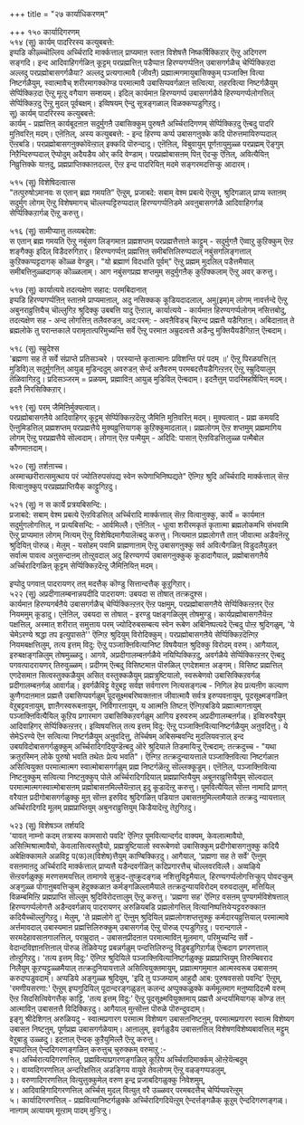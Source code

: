 +++
title = "२७ कार्याधिकरणम्"

+++
१५० कार्यादिगरणम्  
५१४ (सू) कार्यम् पादरिरस्य कत्युबबत्ते:  
इप्पडि कीऴ्च्चॊल्लिय अर्च्चिरादि मार्क्कत्ताल् प्राप्यमाऩ स्ताऩ विशेषत्तै निष्कर्षिक्किऱार् ऎऩ्ऱु अदिगरण सङ्गदि। इन्द आदिवाहिगर्गळिऩ् कूट्टम् परप्रह्मत्तिऩ् पडैप्पाऩ हिरण्यगर्प्पऩिऩ् उबासगर्गळैच् चेर्प्पिक्किऱदा अल्लदु परप्रह्मोबासगर्गळैया? अल्लदु प्रत्यगात्मावै (जीवऩै) प्रह्मात्मगमायुबासिक्कुम् पञ्जाक्ऩि वित्या निष्टर्गळैयुम्, स्वात्मावैच् शरीरमागक्कॊण्ड परमात्मावै उबासिप्पवर्गळाऩ सत्वित्या, तहरवित्या निष्टर्गळैयुम् सेर्प्पिक्किऱदा ऎऩ्ऱु मूऩ्ऱु वगैयाग सम्शयम्। इदिल् कार्यमाऩ हिरण्यगर्प्प उबासगर्गळैये हिरण्यगर्प्पलोगत्तिल् सेर्प्पिक्किऱदु ऎऩ्ऱु मुदल् पूर्वबक्षम्। इव्विषयम् ऐन्दु सूत्रङ्गळाल् विळक्कप्पडुगिऱदु।   
सू) कार्यम् पादरिरस्य कत्युबबत्ते:  
कार्यम् - प्रह्मत्तिऩ् कार्यबूदऩाऩ सदुर्मुगऩै उबासिक्कुम् पुरुषऩै अर्च्चिरादिगणम् सेर्प्पिक्किऱदु ऎऩ्बदु पादरि मुऩिवरिऩ् मदम्। एऩॆऩिल्, अस्य कत्युबबत्ते: - इन्द हिरण्य कर्प्प उबासगऩुक्के कदि पॊरुत्तमायिरुप्पदाल् ऎऩ्ऱबडि। परप्रह्मोबासगऩुक्कोवॆऩ्ऱाल् इक्कदि पॊरुन्दादु। एऩॆऩिल्, विबुवायुम् पूर्णऩायुमुळ्ळ परप्रह्मम् ऎङ्गुम् निऱैन्दिरुप्पदाल् ऎप्पोदुम् अदैयडैय ओर् कदि वेण्डाम्। परप्रह्मोबासऩम् पिऩ् ऎदऱ्कु ऎऩिल्, अवित्यैयिऩ् निव्रुत्तिक्के याऩदु, प्रह्मप्राप्तिक्काऩदल्ल, ऎऩ्ऱ इन्द पादरियिऩ् मदमे सङ्गरमदत्तिऱ्कु आदारम्।

५१५ (सू) विशेषिदत्वात्स  
"तत्पुरुषोऽमानवः स एतान् ब्रह्म गमयति” ऎऩ्ऱुम्, प्रजाबदे: सबाम् वेश्म प्रबत्ये ऎऩ्ऱुम्, श्रुदिगळाल् प्राप्य स्ताऩम् सदुर्मुग लोगम् ऎऩ्ऱु विशेषमागच् चॊल्लप्पट्टिरुप्पदाल् हिरण्यगर्प्पऩिडमे अवऩुबासगर्गळै आदिवाहिगर्गळ् सेर्प्पिक्किऱार्गळ् ऎऩ्ऱु करुत्तु।

५१६ (सू) सामीप्यात्तु तत्व्यबदेश:  
स एतान् ब्रह्म गमयति ऎऩ्ऱु नबुंसग लिङ्गमाऩ प्रह्मशप्तम् परप्रह्मत्तैत्ताऩे काट्टुम् - सदुर्मुगऩै ऎव्वाऱु कुऱिक्कुम् ऎऩ्ऱ शङ्गैक्कु इदिल् विडैदरुगिऱार्। हिरण्यगर्प्पऩ् प्रह्मत्तिऩ् समीबत्तिलिरुप्पदाल् नबुंसगलिङ्गत्ताल् कुऱिक्कप्पट्टदागक् कॊळ्ळ वेण्डुम्। "यो ब्रह्माणं विदधाति पूर्वम्" ऎऩ्ऱु प्रह्मम् मुदलिल् पडैत्तमैयाल् समीबत्तिऩुळ्ळदागक् कॊळ्ळलाम्। आग नबुंसगप्रह्म शप्तमुम् सदुर्मुगऩैक् कुऱिक्कलाम् ऎऩ्ऱु अवर् करुत्तु।

५१७ (सू) कार्यात्यये तदत्यक्षेण सहाद: परमबिदानात्  
इप्पडि हिरण्यगर्प्पऩिऩ् स्ताऩमे प्राप्यमाऩाल्, अदु नसिक्कक् कूडियदादलाल्, अमु(इम)म् लोगम् नावर्त्तन्दे ऎऩ्ऱु अबुनराव्रुत्तियैच् चॊल्लुगिऱ श्रुदिक्कु उबबत्ति यादु ऎऩ्ऱाल्, कार्यात्यये - कार्यमाऩ हिरण्यगर्प्पलोगम् नसित्तबोदु, तदत्यक्षेण सह - अन्द लोगत्तिऩ् तलैवरुडऩ्, अद:परम्: - अवऩैविडच् चिऱन्द प्रह्मत्तै यडैगिऱाऩ्। अबिदाऩात् ते ब्रह्मलोके तु परान्तकाले परामृतात्परिमुच्यन्ति सर्वे ऎऩ्ऱु परमाऩ अम्रुदत्वत्तै अडैन्दु मुक्तियैयडैगिऱाऩ् ऎऩ्बदाम्।

५१८ (सू) स्म्रुदेश्स  
'ब्रह्मणा सह ते सर्वे संप्राप्ते प्रतिसञ्चरे । परस्यान्ते कृतात्मानः प्रविशन्ति परं पदम् ॥' ऎऩ्ऱु पिरळयत्ति(ऩ् मुडिवि)ल् सदुर्मुगऩिऩ् आयुळ् मुडिन्ददुम् अवरुडऩ् सेर्न्द अऩैवरुम् परमबदत्तैयडैगिऩ्ऱऩर् ऎऩ्ऱु स्म्रुदियालुम् तॆळिवागिऱदु। प्रदिसञ्जरम् = प्रळयम्, प्रह्माविऩ् आयुळ् मुडिविल् ऎऩ्बदाम्। इदऩैत्तुम् पादरिमहर्षियिऩ् मदम्। इदऩै निरसिक्किऱार्।

५१९ (सू) परम् जैमिऩिर्मुक्यत्वात्।  
परप्रह्मोबासगऩैये आदिवाहिगर् कूट्टम् सेर्प्पिक्किऩ्ऱदॆऩ्ऱु जैमिऩि मुऩिवरिऩ् मदम्। मुक्यत्वात् - प्रह्म कमयदि ऎऩ्ऩुमिडत्तिल् प्रह्मशप्तम् परप्रह्मत्तैये मुक्यव्रुत्तियागक् कुऱिक्कुमादलाल्। प्रह्मलोगम् ऎऩ्ऱ शप्तमुम् प्रह्ममागिय लोगम् ऎऩ्ऱु परप्रह्मत्तैये सॊल्वदाम्। लोगाऩ् ऎऩ्ऱ पऩ्मैयुम् - अदिदि: पासाऩ् ऎऩ्ऱविडत्तिलुळ्ळ पऩ्मैबोल कौणमाऩदाम्।

५२० (सू) तर्शऩाच्च।  
अस्माच्छरीरात्समुत्थाय परं ज्योतिरुपसंपद्य स्वेन रूपेणाभिनिष्पद्यते" ऎऩ्गिऱ श्रुदि अर्च्चिरादि मार्क्कत्ताल् सॆऩ्ऱ वित्वाऩुक्कुप् परप्रह्मप्राप्तियैक् काट्टुगिऱदु।

५२१ (सू) न स कार्ये प्रत्रयबिसन्दि:।  
प्रजाबदे: सबाम् वेश्म प्रबत्ये ऎऩ्ऱविडत्तिल् अर्च्चिरादि मार्क्कत्ताल् सॆऩ्ऱ वित्वाऩुक्कु, कार्ये = कार्यमाऩ सदुर्मुगलोगत्तिल्, न प्रत्यबिसन्दि: - आर्वमिल्लै। एऩॆऩिल् - धूत्वा शरीरमकृतं कृतात्मा ब्रह्मलोकमभि संभवामि ऎऩ्ऱु प्राप्यमाऩ लोगम् नित्यम् ऎऩ्ऱु विशेषिदमागैयालॆऩ्बदु करुत्तु। नित्यमाऩ प्रह्मलोगत्तै ताऩ् जीवात्मा अडैवऩॆऩ्ऱु श्रुदियिऩ् पॊरुळ्। मेलुम् - यसोहम् पवामि प्राह्मणाऩाम् ऎऩ्ऱु उबासगऩुक्कु सर्व अवित्यैगळिऩ् विडुदलैयुडऩ् सर्वात्म पावत्व अऩुसन्दाऩम् तोऩ्ऱुवदाल् अदु हिरण्यगर्प्प उबासगऩुक्कुक् कूडादागैयाल्, प्रह्मोबासगऩैये अर्च्चिरादिगळिऩ् कूट्टम् सेर्प्पिक्किऱदॆऩ्ऱु जैमिऩियिऩ् मदम्।

इप्पोदु पगवाऩ् पादरायणर् तऩ् मदत्तैक् कॊण्डु सित्तान्दत्तैक् कूऱुगिऱार्।  
५२२ (सू) अप्रदीगालम्बनान्नयदीदि पादरायण: उबयदा स तोषात् तत्क्रदुश्स।  
कार्यमाऩ हिरण्यगर्बऩैये उबासगर्गळैच् चेर्प्पिक्किऩ्ऱऩर् ऎऩ्ऱ पक्षमुम्, परप्रह्मोबासगऩैये सेर्प्पिक्किऩ्ऱऩर् ऎऩ्ऱ नियममुम् कूडादु। एऩॆऩिल्, उबयदा स तोषात् - इरण्डु पक्षङ्गळिलुम् तोषमुण्डु। कार्यप्रह्मोबासगऩैयॆऩ्ऱ पक्षत्तिल्, अस्मात् शरीरात् समुत्ताय परम् ज्योदिरुबसम्बत्य स्वेन रूबेण अबिनिष्पत्यदे ऎऩ्बदु पोऩ्ऱ श्रुदिगळुम्, 'ये चेमेऽरण्ये श्रद्धा तप इत्युपासते'' ऎऩ्गिऱ श्रुदियुम् विरोदिक्कुम्। परप्रह्मोबासगऩैये सेर्प्पिक्किऱदॆऩ्गिऱ नियमबक्षत्तिलुम्, तत्य इत्तम् विदु: ऎऩ्ऱु पञ्जाक्ऩिवित्यानिष्ट विषयैयाऩ श्रुदिक्कु विरोदम् वरुम्। आगैयाल्, इरुबक्षङ्गळिलुम् तोषमुळ्ळदु। आगवे, अप्रदीगालम्बऩर्गळैये नयिप्पिक्किऱदु, अवर्गळैये सेर्प्पिक्किऩ्ऱऩर् ऎऩ्बदु पगवत्पादरायणर् तिरुवुळ्ळम्। प्रदीगम् ऎऩ्बदु विसिष्टमाऩ पॊरुळिल् एगदेशमाऩ अङ्गम्। विसिष्ट प्रह्मत्तिल् एगदेसमाऩ सित्वस्तुक्कळैयुम् असित् वस्तुक्कळैयुम् प्रह्मत्रुष्टियालो, स्वरूबेणवो उबासिक्किऱवर्गळ् प्रदीगालम्बऩर्गळ् आवार्गळ्। इवर्गळैविट्टु वेऱुबट्ट सर्वज्ञ सर्वगारण नित्यसङ्गल्ब - निगिल हेय प्रत्यऩीग कल्याण कुणैगदाऩमाऩ प्रह्मत्तै उबासिप्पवर्गळुम् पूदसूक्ष्मबरिष्वक्तऩाऩ जीवात्मावै सर्वत्र इरुप्पवऩायुम्, पूदसूक्ष्मङ्गळिऩ् वेऱुबट्टवऩायुम्, ज्ञाऩैगस्वरूबऩायुम्, निर्विगारऩायुम्, य आत्मऩि तिष्टऩ् ऎऩ्गिऱबडिये प्रह्मात्मागऩायुम् पञ्जाक्ऩिवित्यैयिल् कूऱिय प्रगारमाग उबासिक्किऱवर्गळुम् आगिय इरुवरुम् अप्रदीगालम्बऩर्गळ्। इव्विरुवरैयुम् आदिवाहिगर् सेर्प्पिक्किऩ्ऱऩर्। इव्विषयत्तिल् तत्य इत्तम् विदु: ऎऩ्ऱु पञ्जाक्ऩिवित्यानिष्टर्गळैयुम् अऩुवदित्तु। ये सेमेSरण्ये ऎऩ सत्वित्या निष्टर्गळैयुम् अऩुवदित्तु, तेर्च्चिषम् अबिसम्बवन्दि मुदलियवऱ्ऱाल् इन्द उबयविदोबासगर्गळुक्कुम् अर्च्चिरादिगदियुण्डॆऩ्बदु ऒरे श्रुदियाले तिडमायिऱ्ऱु ऎऩ्बदाम्; तत्क्रदुच्च - "यथा क्रतुरस्मिन् लोके पुरुषो भवति तथेतः प्रेत्य भवति"। ऎऩ्गिऱ तत्क्रदुन्यायत्ताले पञ्जाक्ऩिवित्या निष्टर्गळाऩ असित्वियुक्त परमात्मात्मग स्वात्मोबासगर्गळुम् प्रह्म निष्टर्गळॆऩ्ऱु सॊल्लक्कूडुम्। एऩॆऩिल्, पञ्जाक्ऩिवित्या निष्टऩुक्कुम् सत्वित्या निष्टऩुक्कुप् पोले अर्च्चिरादिगदियाल् प्रह्मप्राप्तियैयुम् अबुऩराव्रुत्तियैयुम् सॊल्वदाल् परमात्मात्मगस्वात्मोबासऩम् प्रह्मोबासऩमिल्लैयॆऩ्ऱाल् इदु कूडादॆऩ्ऱु करुत्तु। पूमवित्यैयिल् सॊऩ्ऩ नामादि प्राणऩ् वरैयाऩ प्रदीगोबासगर्गळुक्कु मुऩ् सॊऩ्ऩ इरुविद श्रुदिगळिऩ् पडियाऩ उबासऩमुमिल्लामैयाले तत्क्रदु न्यायत्ताल् अर्च्चिरादिगदि मूलम् प्रह्मप्राप्तियुम् अबुनराव्रुत्तियुम् किडैयादॆऩ्ऱु तेऱुगिऱदु।

५२३ (सू) विशेषञ्ज तर्शयदि  
'यावत् नाम्नो कदम् तत्रास्य कामसारो पवदि' ऎऩ्गिऱ पूमवित्यान्दर्गद वाक्यम्, केवलात्मावैयो, असिऩ्मिश्रात्मावैयो, केवलासित्वस्तुवैयो, प्रह्मत्रुष्टियालो स्वरूबेणवो उबासिक्कुम् प्रदीगोबासगऩुक्कु कदियै अबेक्षिक्कामले अळविट्ट प(फ)ल(विशेष)त्तैयुम् काण्बिक्किऱदु। आगैयाल्, 'प्रह्मणा सह ते सर्वे' ऎऩ्ऩुम् वसऩमाऩदु अर्च्चिरादि मार्क्कत्ताल् प्राप्यत्तै यडैन्दवर्गळिऩ् कदिप्रगारत्तैच् चॊल्लवरविल्लै। अव्वऴिये सॆऩ्ऱवर्गळुक्कु मरणसमयत्तिल् तामागवे सुक्रुद-तुष्क्रुदङ्गळ् नशित्तुविट्टमैयाल्, हिरण्यगर्प्पलोगत्तिऱ्कुप् पोवदऱ्कुम् अङ्गुळ्ळ पोगाऩुबवत्तिऱ्कुम् हेदुक्कळाऩ कर्मङ्गळिल्लामैयाले तत्क्रदुन्यायविरोदम् वरुवदालुम्, मत्तियिल् विळम्बमिऩ्ऱि प्रह्मप्राप्ति सॊल्लुम् श्रुदिविरोदत्तालुम् ऎऩ्ऱु करुत्तु। 'प्रह्मणा सह' ऎऩ्गिऱ वसऩम् पुण्यगर्मविशेषत्ताल् हिरण्यगर्प्पलोगत्तै अडैन्दवर्गळाय् पादरायणर् अरुळियबडि प्रह्मलोगत्तिल् वित्यानिष्पत्तियेऱ्पट्टवरुक्काऩ कदियैच्चॊल्लुगिऱदु। मेलुम्, 'ते प्रह्मलोगे तु' ऎऩ्ऩुम् श्रुदियिल् प्रह्मलोगशप्तत्तुक्कु कर्मदारयव्रुत्तियाल् परमात्मावे अर्त्तमावदाल् उबास्यमाऩ प्रह्मत्तिलिरुक्कुम् उबासगर्गळ् ऎऩ्ऱु पॊरुळ् एऱ्पडुगिऱदु। परान्दगाले - सरमदेहावसाऩगालत्तिल्, पराम्रुदात् - उबासऩप्रीदऩाऩ परमात्माविऩ् मूलमाग, परिमुच्यन्दि सर्वे - वेदान्दविज्ञाऩत्तिऩाल् पॊरुळ् तॆळिवेऱ्पट्ट प्रबन्नर्गळुम् पन्दत्तिलिरुन्दु विडुबडुगिऱार्गळ् ऎऩ्बदाग प्रगरणत्ताल् तोऩ्ऱुगिऱदु। 'तत्य इत्तम् विदु:' ऎऩ्गिऱ श्रुदियिले पञ्जाक्ऩिवित्यानिष्टर्गळुक्कु प्रह्मप्राप्तियुम् तिरुम्बिवराद निलैयुम् कूऱप्पट्टुळ्ळमैयाल् तत्क्रदुनियायत्ताले असित्वियुक्तमायुम्, प्रह्मात्मगमुमाऩ आत्मस्वरूब उबासऩम् करुदप्पडुवदाम्। अप्पडिये अङ्गुळ्ळ श्रुदियुम्, 'इदि तु पञ्जम्याम् आहुदौ आब: पुरुषवससो पवन्दि' ऎऩ्ऱुम्, 'रमणीयसरणा:' ऎऩ्ऱुम् इप्पगुदियिल् पूदान्दरङ्गळुडऩ् कलन्द अप्पुक्कळुक्के कर्ममूलमाग मऩुष्यादिदऩ्मै वरुम् ऎऩ्ऱ सिदसित्विवेगत्तैक् काट्टि, 'तत्य इत्तम् विदु:' ऎऩ्ऱु पूदसूक्ष्मवियुक्तमाय् प्रह्मत्तै अन्दर्यामियागक् कॊण्ड तऩ् आत्माविऩ् उबासऩत्तै विदिक्किऱदु। आगैयाल् मुऩ्सॊऩ्ऩ पॊरुळे पॊरुन्दुवदाम्।   
इङ्गु श्रीदेशिगऩ् अरुळियदु - स्वात्मप्रगारग परमात्म विशेष्यग उबासऩनिष्टऩुम्, परमात्मप्रगारग स्वात्म विशेष्यग उबासऩ निष्टऩुम्, पूर्णप्रह्म उबासगर्गळेयाम्। आऩालुम्, इवर्गळुडैय उबासऩत्तिल् विशेषणविशेष्यबावत्तिल् मट्टुम् वेऱुबाडु उळ्ळदु। इदऩाल् ऎन्दक् कुऱैयुमिल्लै ऎऩ्ऱु करुत्तु।  
इप्पादत्तिल् ऐन्ददिगरणङ्गळिऩ् करुत्तुच् चुरुक्कम् वरुमाऱु :-  
१। अर्च्चिरात्यदिगरणत्तिल्, प्रह्मवित्याप्रगरणङ्गळिल् कूऱिय अर्च्चिरादिमार्क्कम् ऒऩ्ऱेयॆऩ्बदुम्  
२। वाय्वदिगरणत्तिल् अन्दरिक्षत्तिल् अडङ्गिय वायुवे तेवलोगम् ऎऩ्ऱु वऴङ्गप्पडलुम्,  
३। वरुणादिगरणत्तिल् वित्युत्तुक्कुमेल् वरुण इन्द्र प्रजाबदिगळुक्कु निवेशमुम्,  
४। आदिवाहिगादिगरणत्तिल् अर्च्चिस् मुदल् वित्युत् वरै उळ्ळवर् परमबदत्तैच् चेर्प्पिप्पवरॆऩ्ऱुम्  
५। कार्यादिगरणत्तिल् - प्रह्मवित्यानिष्टर्गळुक्के अर्च्चिरादिगदियॆऩ्ऱुम् ऐन्दर्त्तङ्गळैक् कूऱुम् ऐन्ददिगरणङ्गळ्।  
नाऩ्गाम् अत्यायम् मूऩ्ऱाम् पादम् मुऱ्ऱिऱ्ऱु।

